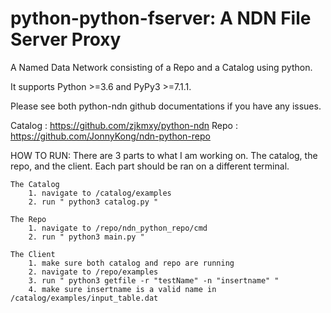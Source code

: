 python-python-fserver: A NDN File Server Proxy 
==========

A Named Data Network consisting of a Repo and a Catalog using python.

It supports Python >=3.6 and PyPy3 >=7.1.1.

Please see both python-ndn github documentations if you have any issues.

Catalog : https://github.com/zjkmxy/python-ndn
Repo    : https://github.com/JonnyKong/ndn-python-repo


HOW TO RUN:
	There are 3 parts to what I am working on. The catalog, the repo, and the client.
	Each part should be ran on a different terminal.

	The Catalog
		1. navigate to /catalog/examples
		2. run " python3 catalog.py "

	The Repo
		1. navigate to /repo/ndn_python_repo/cmd
		2. run " python3 main.py "

	The Client
		1. make sure both catalog and repo are running
		2. navigate to /repo/examples
		3. run " python3 getfile -r "testName" -n "insertname" "
		4. make sure insertname is a valid name in /catalog/examples/input_table.dat
